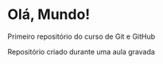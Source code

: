 # Olá, Mundo!

Primeiro repositório do curso de Git e GitHub

Repositório criado durante uma aula gravada

